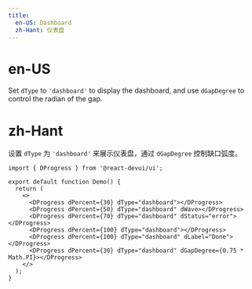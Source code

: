 ```yaml
---
title:
  en-US: Dashboard
  zh-Hant: 仪表盘
---
```


# en-US

Set `dType` to `'dashboard'` to display the dashboard, and use `dGapDegree` to control the radian of the gap.

# zh-Hant

设置 `dType` 为 `'dashboard'` 来展示仪表盘，通过 `dGapDegree` 控制缺口弧度。

```tsx
import { DProgress } from '@react-devui/ui';

export default function Demo() {
  return (
    <>
      <DProgress dPercent={30} dType="dashboard"></DProgress>
      <DProgress dPercent={50} dType="dashboard" dWave></DProgress>
      <DProgress dPercent={70} dType="dashboard" dStatus="error"></DProgress>
      <DProgress dPercent={100} dType="dashboard"></DProgress>
      <DProgress dPercent={100} dType="dashboard" dLabel="Done"></DProgress>
      <DProgress dPercent={30} dType="dashboard" dGapDegree={0.75 * Math.PI}></DProgress>
    </>
  );
}
```
